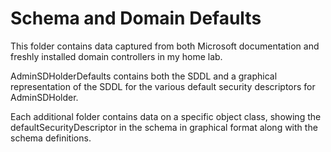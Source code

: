 # Schema and Domain Defaults

This folder contains data captured from both Microsoft documentation and freshly installed domain controllers in my home lab.

AdminSDHolderDefaults contains both the SDDL and a graphical representation of the SDDL for the various default security descriptors for AdminSDHolder.

Each additional folder contains data on a specific object class, showing the defaultSecurityDescriptor in the schema in graphical format along with the schema definitions.
